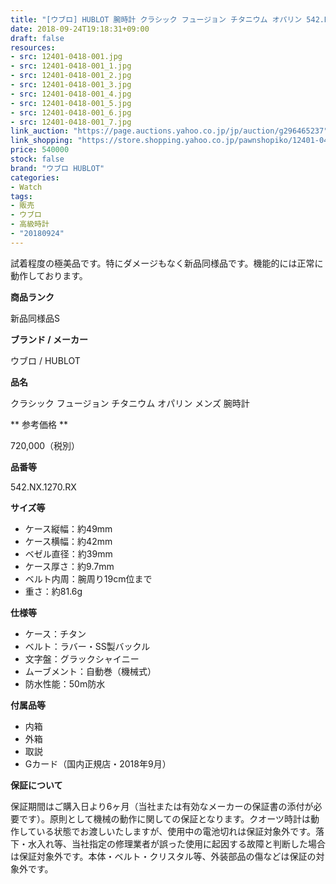 ```yaml
---
title: "[ウブロ] HUBLOT 腕時計 クラシック フュージョン チタニウム オパリン 542.NX.1270.RX メンズ 自動巻 極美品 国内正規品"
date: 2018-09-24T19:18:31+09:00
draft: false
resources:
- src: 12401-0418-001.jpg
- src: 12401-0418-001_1.jpg
- src: 12401-0418-001_2.jpg
- src: 12401-0418-001_3.jpg
- src: 12401-0418-001_4.jpg
- src: 12401-0418-001_5.jpg
- src: 12401-0418-001_6.jpg
- src: 12401-0418-001_7.jpg
link_auction: "https://page.auctions.yahoo.co.jp/jp/auction/g296465237"
link_shopping: "https://store.shopping.yahoo.co.jp/pawnshopiko/12401-0418-001.html"
price: 540000
stock: false
brand: "ウブロ HUBLOT"
categories:
- Watch
tags:
- 販売
- ウブロ
- 高級時計
- "20180924"
---
```

試着程度の極美品です。特にダメージもなく新品同様品です。機能的には正常に動作しております。

**商品ランク**

新品同様品S

**ブランド / メーカー**

ウブロ / HUBLOT

**品名**

クラシック フュージョン チタニウム オパリン メンズ 腕時計

** 参考価格 **

720,000（税別）

**品番等**

542.NX.1270.RX

**サイズ等**

- ケース縦幅：約49mm
- ケース横幅：約42mm
- ベゼル直径：約39mm
- ケース厚さ：約9.7mm
- ベルト内周：腕周り19cm位まで
- 重さ：約81.6g

**仕様等**

- ケース：チタン
- ベルト：ラバー・SS製バックル
- 文字盤：グラックシャイニー
- ムーブメント：自動巻（機械式）
- 防水性能：50m防水

**付属品等**

- 内箱
- 外箱
- 取説
- Gカード（国内正規店・2018年9月）

**保証について**

保証期間はご購入日より6ヶ月（当社または有効なメーカーの保証書の添付が必要です）。原則として機械の動作に関しての保証となります。クオーツ時計は動作している状態でお渡しいたしますが、使用中の電池切れは保証対象外です。落下・水入れ等、当社指定の修理業者が誤った使用に起因する故障と判断した場合は保証対象外です。本体・ベルト・クリスタル等、外装部品の傷などは保証の対象外です。
